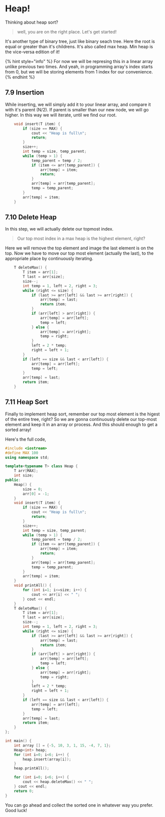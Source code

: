 # Heap!

Thinking about heap sort?&#x20;

> well, you are on the right place. Let's get started!

It's another type of binary tree, just like binary seach tree. Here the root is equal or greater than it's childrens. It's also called max heap. Min heap is the vice-versa edition of it!

{% hint style="info" %}
For now we will be represing this in a linear array unlike previous two times. And yeah, in programming array's index starts from 0, but we will be storing elements from 1 index for our convenience.
{% endhint %}

## 7.9 Insertion

While inserting, we will simply add it to your linear array, and compare it with it's parent (N/2). If parent is smaller than our new node, we will go higher. In this way we will iterate, until we find our root.

```cpp
    void insert(T item) {
        if (size == MAX) {
            cout << "Heap is full\n";
            return;
        }
        size++;
        int temp = size, temp_parent;
        while (temp > 1) {
            temp_parent = temp / 2;
            if (item <= arr[temp_parent]) {
                arr[temp] = item;
                return;
            } 
            arr[temp] = arr[temp_parent];
            temp = temp_parent;
        }
        arr[temp] = item;
    }
```

## 7.10 Delete Heap

In this step, we will actually delete our topmost index.&#x20;

> Our top most index in a max heap is the highest element, right?

Here we will remove the top element and image the last element is on the top. Now we have to move our top most element (actually the last), to the appropriate place by continuously iterating.

```cpp
    T deleteMax() {
        T item = arr[1];
        T last = arr[size];
        size--;
        int temp = 1, left = 2, right = 3;
        while (right <= size) {
            if (last >= arr[left] && last >= arr[right]) {
                arr[temp] = last;
                return item;
            }
            if (arr[left] > arr[right]) {
                arr[temp] = arr[left];
                temp = left;
            } else {
                arr[temp] = arr[right];
                temp = right;
            }
            left = 2 * temp;
            right = left + 1;
        }
        if (left == size && last < arr[left]) {
            arr[temp] = arr[left];
            temp = left;
        }
        arr[temp] = last;
        return item;
    }
```

## 7.11 Heap Sort

Finally to implement heap sort, remember our top most element is the higest of the entire tree, right? So we are gonna continuously delete our top-most element and keep it in an array or process. And this should enough to get a sorted array!&#x20;

Here's the full code,

```cpp
#include <iostream>
#define MAX 100
using namespace std;

template<typename T> class Heap {
    T arr[MAX];
    int size;
public:
    Heap() {
        size = 0;
        arr[0] = -1;
    }
    void insert(T item) {
        if (size == MAX) {
            cout << "Heap is full\n";
            return;
        }
        size++;
        int temp = size, temp_parent;
        while (temp > 1) {
            temp_parent = temp / 2;
            if (item <= arr[temp_parent]) {
                arr[temp] = item;
                return;
            } 
            arr[temp] = arr[temp_parent];
            temp = temp_parent;
        }
        arr[temp] = item;
    }
    void printAll() {
        for (int i=1; i<=size; i++) {
            cout << arr[i] << " ";
        } cout << endl;
    }
    T deleteMax() {
        T item = arr[1];
        T last = arr[size];
        size--;
        int temp = 1, left = 2, right = 3;
        while (right <= size) {
            if (last >= arr[left] && last >= arr[right]) {
                arr[temp] = last;
                return item;
            }
            if (arr[left] > arr[right]) {
                arr[temp] = arr[left];
                temp = left;
            } else {
                arr[temp] = arr[right];
                temp = right;
            }
            left = 2 * temp;
            right = left + 1;
        }
        if (left == size && last < arr[left]) {
            arr[temp] = arr[left];
            temp = left;
        }
        arr[temp] = last;
        return item;
    }
};

int main() {
    int array [] = {-5, 10, 3, 1, 15, -4, 7, 1};
    Heap<int> heap;
    for (int i=0; i<6; i++) {
        heap.insert(array[i]);
    }
    heap.printAll();

    for (int i=0; i<6; i++) {
        cout << heap.deleteMax() << " ";
    } cout << endl;
    return 0;
}
```

You can go ahead and collect the sorted one in whatever way you prefer. Good luck!

